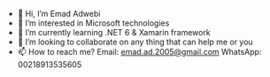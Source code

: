 - 👋 Hi, I’m Emad Adwebi
- 👀 I’m interested in Microsoft technologies
- 🌱 I’m currently learning .NET 6 & Xamarin framework
- 💞️ I’m looking to collaborate on any thing that can help me or you
- 📫 How to reach me?
Email: emad.ad.2005@gmail.com
WhatsApp: 00218913535605

<!---
Adwebi/Adwebi is a ✨ special ✨ repository because its `README.md` (this file) appears on your GitHub profile.
You can click the Preview link to take a look at your changes.
--->
